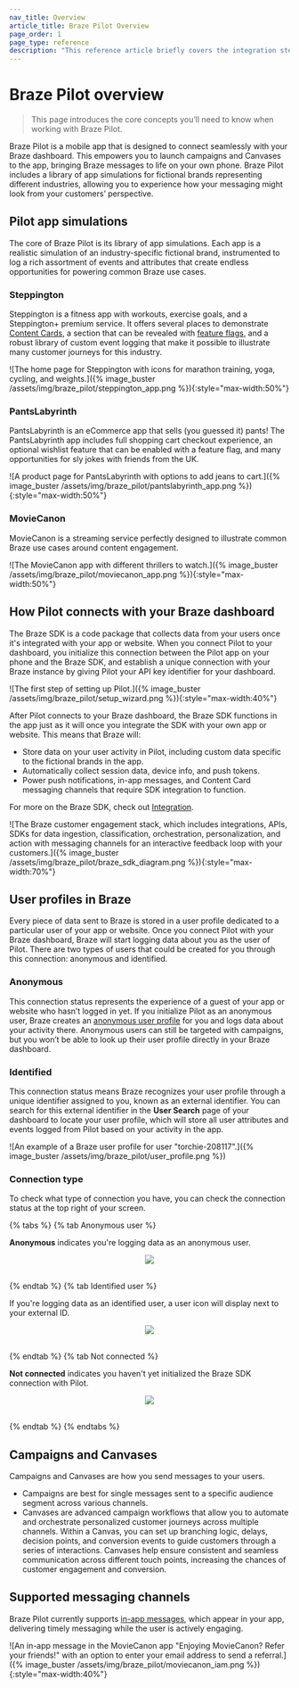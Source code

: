 ```yaml
---
nav_title: Overview
article_title: Braze Pilot Overview
page_order: 1
page_type: reference
description: "This reference article briefly covers the integration steps required from your engineers or developers."
---
```


# Braze Pilot overview

> This page introduces the core concepts you’ll need to know when working with Braze Pilot.

Braze Pilot is a mobile app that is designed to connect seamlessly with your Braze dashboard. This empowers you to launch campaigns and Canvases to the app, bringing Braze messages to life on your own phone. Braze Pilot includes a library of app simulations for fictional brands representing different industries, allowing you to experience how your messaging might look from your customers’ perspective.

## Pilot app simulations

The core of Braze Pilot is its library of app simulations. Each app is a realistic simulation of an industry-specific fictional brand, instrumented to log a rich assortment of events and attributes that create endless opportunities for powering common Braze use cases.

### Steppington

Steppington is a fitness app with workouts, exercise goals, and a Steppington+ premium service. It offers several places to demonstrate [Content Cards]({{site.baseurl}}/user_guide/message_building_by_channel/content_cards), a section that can be revealed with [feature flags]({{site.baseurl}}/developer_guide/feature_flags), and a robust library of custom event logging that make it possible to illustrate many customer journeys for this industry.

![The home page for Steppington with icons for marathon training, yoga, cycling, and weights.]({% image_buster /assets/img/braze_pilot/steppington_app.png %}){:style="max-width:50%"}

### PantsLabyrinth

PantsLabyrinth is an eCommerce app that sells (you guessed it) pants! The PantsLabyrinth app includes full shopping cart checkout experience, an optional wishlist feature that can be enabled with a feature flag, and many opportunities for sly jokes with friends from the UK.

![A product page for PantsLabyrinth with options to add jeans to cart.]({% image_buster /assets/img/braze_pilot/pantslabyrinth_app.png %}){:style="max-width:50%"}

### MovieCanon 

MovieCanon is a streaming service perfectly designed to illustrate common Braze use cases around content engagement. 

![The MovieCanon app with different thrillers to watch.]({% image_buster /assets/img/braze_pilot/moviecanon_app.png %}){:style="max-width:50%"}

## How Pilot connects with your Braze dashboard

The Braze SDK is a code package that collects data from your users once it's integrated with your app or website. When you connect Pilot to your dashboard, you initialize this connection between the Pilot app on your phone and the Braze SDK, and establish a unique connection with your Braze instance by giving Pilot your API key identifier for your dashboard.

![The first step of setting up Pilot.]({% image_buster /assets/img/braze_pilot/setup_wizard.png %}){:style="max-width:40%"}

After Pilot connects to your Braze dashboard, the Braze SDK functions in the app just as it will once you integrate the SDK with your own app or website. This means that Braze will:

- Store data on your user activity in Pilot, including custom data specific to the fictional brands in the app.
- Automatically collect session data, device info, and push tokens.
- Power push notifications, in-app messages, and Content Card messaging channels that require SDK integration to function.

For more on the Braze SDK, check out [Integration]({{site.baseurl}}/user_guide/getting_started/integration).

![The Braze customer engagement stack, which includes integrations, APIs, SDKs for data ingestion, classification, orchestration, personalization, and action with messaging channels for an interactive feedback loop with your customers.]({% image_buster /assets/img/braze_pilot/braze_sdk_diagram.png %}){:style="max-width:70%"}

## User profiles in Braze

Every piece of data sent to Braze is stored in a user profile dedicated to a particular user of your app or website. Once you connect Pilot with your Braze dashboard, Braze will start logging data about you as the user of Pilot. There are two types of users that could be created for you through this connection: anonymous and identified.

### Anonymous 

This connection status represents the experience of a guest of your app or website who hasn’t logged in yet. If you initialize Pilot as an anonymous user, Braze creates an [anonymous user profile]({{site.baseurl}}/user_guide/data/user_data_collection/user_profile_lifecycle/anonymous_users) for you and logs data about your activity there. Anonymous users can still be targeted with campaigns, but you won’t be able to look up their user profile directly in your Braze dashboard.

### Identified

This connection status means Braze recognizes your user profile through a unique identifier assigned to you, known as an external identifier. You can search for this external identifier in the **User Search** page of your dashboard to locate your user profile, which will store all user attributes and events logged from Pilot based on your activity in the app.

![An example of a Braze user profile for user "torchie-208117".]({% image_buster /assets/img/braze_pilot/user_profile.png %})

### Connection type

To check what type of connection you have, you can check the connection status at the top right of your screen.

{% tabs %}
{% tab Anonymous user  %}

**Anonymous** indicates you're logging data as an anonymous user.

<style>
  .imgDiv {
      text-align: center;
    }
</style>

<div class="imgDiv">
<img src="{% image_buster /assets/img/braze_pilot/status_anonymous.png %}" style="max-width:40%">
</div>
<br>

{% endtab %}
{% tab Identified user %}

If you're logging data as an identified user, a user icon will display next to your external ID.

<div class="imgDiv">
<img src="{% image_buster /assets/img/braze_pilot/status_identified_user.png %}" style="max-width:40%">
</div>
<br>

{% endtab %}
{% tab Not connected %}

**Not connected** indicates you haven't yet initialized the Braze SDK connection with Pilot.

<div class="imgDiv">
<img src="{% image_buster /assets/img/braze_pilot/status_not_connected.png %}" style="max-width:40%">
</div>
<br>

{% endtab %}
{% endtabs %}

## Campaigns and Canvases

Campaigns and Canvases are how you send messages to your users. 

- Campaigns are best for single messages sent to a specific audience segment across various channels. 
- Canvases are advanced campaign workflows that allow you to automate and orchestrate personalized customer journeys across multiple channels. Within a Canvas, you can set up branching logic, delays, decision points, and conversion events to guide customers through a series of interactions. Canvases help ensure consistent and seamless communication across different touch points, increasing the chances of customer engagement and conversion.

## Supported messaging channels

Braze Pilot currently supports [in-app messages]({{site.baseurl}}/user_guide/message_building_by_channel/in-app_messages/about), which appear in your app, delivering timely messaging while the user is actively engaging.

![An in-app message in the MovieCanon app "Enjoying MovieCanon? Refer your friends!" with an option to enter your email address to send a referral.]({% image_buster /assets/img/braze_pilot/moviecanon_iam.png %}){:style="max-width:40%"}